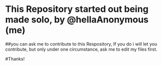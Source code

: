 # This Repository started out being made solo, by @hellaAnonymous (me)

##you can ask me to contribute to this Respository, If you do i will let you contribute, but only under one circumstance, ask me to edit my files first.

#Thanks!
